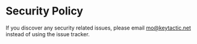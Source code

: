 # Security Policy

If you discover any security related issues, please email mo@keytactic.net instead of using the issue tracker.
